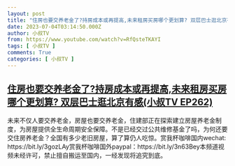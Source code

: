 ```yaml
---
layout: post
title: "住房也要交养老金了?持房成本或再提高,未来租房买房哪个更划算? 双层巴士逛北京有感(小叔TV EP262)"
date: 2023-07-04T03:14:50.000Z
author: 小叔TV
from: https://www.youtube.com/watch?v=RfQsteTKAYI
tags: [ 小叔TV ]
comments: True
categories: [ 小叔TV ]
---
```

<!--1688440490000-->
[住房也要交养老金了?持房成本或再提高,未来租房买房哪个更划算? 双层巴士逛北京有感(小叔TV EP262)](https://www.youtube.com/watch?v=RfQsteTKAYI)
------

<div>
未来不仅人要交养老金，房屋也要交养老金，住建部正在探索建立房屋养老金制度，为房屋提供全生命周期安全保障。不是已经交过公共维修基金了吗，为何还要交住房养老金？全国有多少老旧房屋，算了算仍人吃惊。赏我杯咖啡国内wechat: https://bit.ly/3gozLAy赏我杯咖啡国外paypal：https://bit.ly/3n63Bey本频道视频未经许可，禁止擅自搬运至国内，一经发现将追究到底。
</div>
